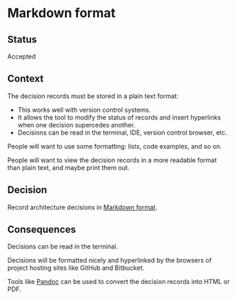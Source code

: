 # Markdown format

## Status

Accepted

## Context

The decision records must be stored in a plain text format:

* This works well with version control systems.
* It allows the tool to modify the status of records and insert hyperlinks when one decision supercedes another.
* Decisions can be read in the terminal, IDE, version control browser, etc.

People will want to use some formatting: lists, code examples, and so on.

People will want to view the decision records in a more readable format than plain text, and maybe print them out.

## Decision

Record architecture decisions in [Markdown format](https://daringfireball.net/projects/markdown/).

## Consequences

Decisions can be read in the terminal.

Decisions will be formatted nicely and hyperlinked by the browsers of project hosting sites like GitHub and Bitbucket.

Tools like [Pandoc](http://pandoc.org/) can be used to convert the decision records into HTML or PDF.
